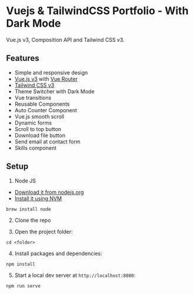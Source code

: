 # Vuejs & TailwindCSS Portfolio - With Dark Mode

Vue.js v3, Composition API and Tailwind CSS v3.
## Features

-   Simple and responsive design
-   [Vue.js v3](https://vuejs.org) with [Vue Router](https://router.vuejs.org)
-   [Tailwind CSS v3](https://tailwindcss.com)
-   Theme Switcher with Dark Mode
-   Vue transitions
-   Reusable Components
-   Auto Counter Component
-   Vue.js smooth scroll
-   Dynamic forms
-   Scroll to top button
-   Download file button
-   Send email at contact form
-   Skills component

## Setup

1. Node JS

-   [Download it from nodejs.org](https://nodejs.org)
-   [Install it using NVM ](https://github.com/nvm-sh/nvm)

```
brew install node
```

2. Clone the repo

3. Open the project folder:

```
cd <folder>
```

4. Install packages and dependencies:

```
npm install
```

5. Start a local dev server at `http://localhost:8080`:

```
npm run serve
```
